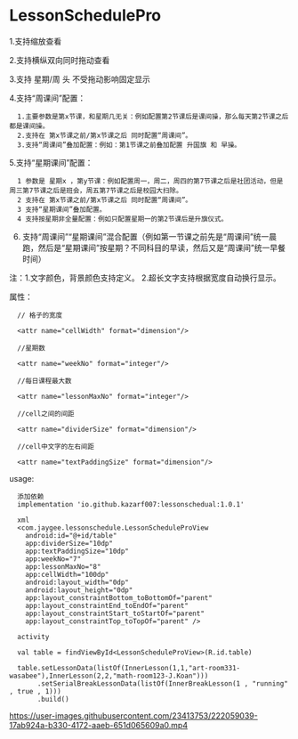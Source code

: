 # LessonSchedulePro


1.支持缩放查看

2.支持横纵双向同时拖动查看

3.支持 星期/周 头 不受拖动影响固定显示

4.支持“周课间”配置：

      1.主要参数是第x节课，和星期几无关：例如配置第2节课后是课间操，那么每天第2节课之后都是课间操。
      2.支持在 第x节课之前/第x节课之后 同时配置“周课间”。
      3.支持“周课间”叠加配置：例如：第1节课之前叠加配置 升国旗 和 早操。

5.支持“星期课间”配置：

      1 参数是 星期x ，第y节课：例如配置周一，周二，周四的第7节课之后是社团活动，但是周三第7节课之后是班会，周五第7节课之后是校园大扫除。
      2 支持在 第x节课之前/第x节课之后 同时配置“周课间”。
      3 支持“星期课间”叠加配置。
      4 支持按星期非全量配置：例如只配置星期一的第2节课后是升旗仪式。

6. 支持“周课间”“星期课间”混合配置（例如第一节课之前先是“周课间”统一晨跑，然后是“星期课间”按星期？不同科目的早读，然后又是“周课间”统一早餐时间）

注：1.文字颜色，背景颜色支持定义。
    2.超长文字支持根据宽度自动换行显示。
    
属性：

      // 格子的宽度

      <attr name="cellWidth" format="dimension"/> 

      //星期数 

      <attr name="weekNo" format="integer"/>  

      //每日课程最大数 

      <attr name="lessonMaxNo" format="integer"/>   

      //cell之间的间距 

      <attr name="dividerSize" format="dimension"/> 

      //cell中文字的左右间距 

      <attr name="textPaddingSize" format="dimension"/>   
     
usage:

      添加依赖
      implementation 'io.github.kazarf007:lessonschedual:1.0.1'
      
      xml
      <com.jaygee.lessonschedule.LessonScheduleProView
        android:id="@+id/table"
        app:dividerSize="10dp"
        app:textPaddingSize="10dp"
        app:weekNo="7"
        app:lessonMaxNo="8"
        app:cellWidth="100dp"
        android:layout_width="0dp"
        android:layout_height="0dp"
        app:layout_constraintBottom_toBottomOf="parent"
        app:layout_constraintEnd_toEndOf="parent"
        app:layout_constraintStart_toStartOf="parent"
        app:layout_constraintTop_toTopOf="parent" />

      activity
      
      val table = findViewById<LessonScheduleProView>(R.id.table)
      
      table.setLessonData(listOf(InnerLesson(1,1,"art-room331-wasabee"),InnerLesson(2,2,"math-room123-J.Koan")))
           .setSerialBreakLessonData(listOf(InnerBreakLesson(1 , "running" , true , 1)))
           .build()
        


https://user-images.githubusercontent.com/23413753/222059039-17ab924a-b330-4172-aaeb-651d065609a0.mp4


